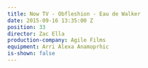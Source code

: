 ```yaml
---
title: Now TV - Obfleshion - Eau de Walker
date: 2015-09-16 13:35:00 Z
position: 33
director: Zac Ella
production-company: Agile Films
equipment: Arri Alexa Anamoprhic
is-shown: false
---
```


